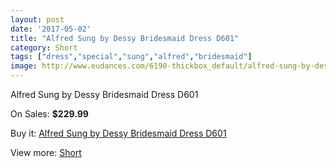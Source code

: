 ```yaml
---
layout: post
date: '2017-05-02'
title: "Alfred Sung by Dessy Bridesmaid Dress D601"
category: Short
tags: ["dress","special","sung","alfred","bridesmaid"]
image: http://www.eudances.com/6190-thickbox_default/alfred-sung-by-dessy-bridesmaid-dress-d601.jpg
---
```

Alfred Sung by Dessy Bridesmaid Dress D601

On Sales: **$229.99**
<a href="https://www.eudances.com/en/short/2217-alfred-sung-by-dessy-bridesmaid-dress-d601.html"><amp-img layout="responsive" width="600" height="600" src="//www.eudances.com/6190-thickbox_default/alfred-sung-by-dessy-bridesmaid-dress-d601.jpg" alt="Alfred Sung by Dessy Bridesmaid Dress D601 0" /></a>
<a href="https://www.eudances.com/en/short/2217-alfred-sung-by-dessy-bridesmaid-dress-d601.html"><amp-img layout="responsive" width="600" height="600" src="//www.eudances.com/6191-thickbox_default/alfred-sung-by-dessy-bridesmaid-dress-d601.jpg" alt="Alfred Sung by Dessy Bridesmaid Dress D601 1" /></a>

Buy it: [Alfred Sung by Dessy Bridesmaid Dress D601](https://www.eudances.com/en/short/2217-alfred-sung-by-dessy-bridesmaid-dress-d601.html "Alfred Sung by Dessy Bridesmaid Dress D601")

View more: [Short](https://www.eudances.com/en/25-short "Short")
